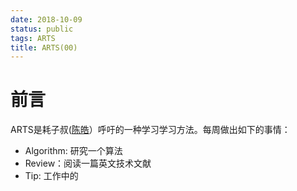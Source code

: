```yaml
---
date: 2018-10-09
status: public
tags: ARTS
title: ARTS(00)
---
```

# 前言
ARTS是耗子叔([陈皓](https://coolshell.cn/haoel)）呼吁的一种学习学习方法。每周做出如下的事情：
- Algorithm: 研究一个算法
- Review：阅读一篇英文技术文献
- Tip: 工作中的
